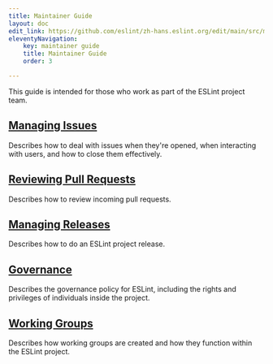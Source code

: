 ```yaml
---
title: Maintainer Guide
layout: doc
edit_link: https://github.com/eslint/zh-hans.eslint.org/edit/main/src/maintainer-guide/index.md
eleventyNavigation:
    key: maintainer guide 
    title: Maintainer Guide 
    order: 3

---
```


This guide is intended for those who work as part of the ESLint project team.

## [Managing Issues](issues)

Describes how to deal with issues when they're opened, when interacting with users, and how to close them effectively.

## [Reviewing Pull Requests](pullrequests)

Describes how to review incoming pull requests.

## [Managing Releases](releases)

Describes how to do an ESLint project release.

## [Governance](governance)

Describes the governance policy for ESLint, including the rights and privileges of individuals inside the project.

## [Working Groups](working-groups)

Describes how working groups are created and how they function within the ESLint project.
